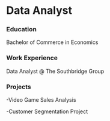 # Data Analyst


### Education
Bachelor of Commerce in Economics

### Work Experience
Data Analyst @ The Southbridge Group

### Projects 
-Video Game Sales Analysis

-Customer Segmentation Project
